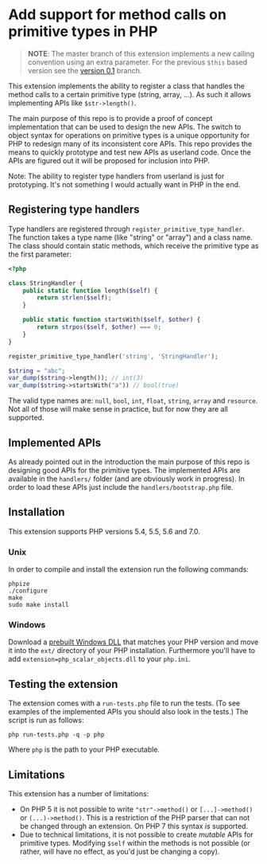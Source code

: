 Add support for method calls on primitive types in PHP
=====================================================

> **NOTE**: The master branch of this extension implements a new calling
> convention using an extra parameter. For the previous `$this` based
> version see the [version 0.1][version_0_1] branch.

This extension implements the ability to register a class that handles the
method calls to a certain primitive type (string, array, ...). As such it
allows implementing APIs like `$str->length()`.

The main purpose of this repo is to provide a proof of concept implementation
that can be used to design the new APIs. The switch to object syntax for
operations on primitive types is a unique opportunity for PHP to redesign many
of its inconsistent core APIs. This repo provides the means to quickly
prototype and test new APIs as userland code. Once the APIs are figured out
it will be proposed for inclusion into PHP.

Note: The ability to register type handlers from userland is just for
prototyping. It's not something I would actually want in PHP in the end.

Registering type handlers
-------------------------

Type handlers are registered through `register_primitive_type_handler`. The
function takes a type name (like "string" or "array") and a class name. The
class should contain static methods, which receive the primitive type as the
first parameter:

```php
<?php

class StringHandler {
    public static function length($self) {
        return strlen($self);
    }

    public static function startsWith($self, $other) {
        return strpos($self, $other) === 0;
    }
}

register_primitive_type_handler('string', 'StringHandler');

$string = "abc";
var_dump($string->length()); // int(3)
var_dump($string->startsWith("a")) // bool(true)
```

The valid type names are: `null`, `bool`, `int`, `float`, `string`, `array`
and `resource`. Not all of those will make sense in practice, but for now they
are all supported.

Implemented APIs
----------------

As already pointed out in the introduction the main purpose of this repo is
designing good APIs for the primitive types. The implemented APIs are available
in the `handlers/` folder (and are obviously work in progress). In order to
load these APIs just include the `handlers/bootstrap.php` file.

Installation
------------

This extension supports PHP versions 5.4, 5.5, 5.6 and 7.0.

### Unix

In order to compile and install the extension run the following commands:

    phpize
    ./configure
    make
    sudo make install

### Windows

Download a [prebuilt Windows DLL][windows_dlls] that matches your PHP version
and move it into the `ext/` directory of your PHP installation. Furthermore
you'll have to add `extension=php_scalar_objects.dll` to your `php.ini`.

Testing the extension
---------------------

The extension comes with a `run-tests.php` file to run the tests. (To see
examples of the implemented APIs you should also look in the tests.) The
script is run as follows:

    php run-tests.php -q -p php

Where `php` is the path to your PHP executable.

Limitations
-----------

This extension has a number of limitations:

 * On PHP 5 it is not possible to write `"str"->method()` or `[...]->method()` or
   `(...)->method()`. This is a restriction of the PHP parser that can not be changed through an
   extension. On PHP 7 this syntax *is* supported.
 * Due to technical limitations, it is not possible to create *mutable* APIs for primitive
   types. Modifying `$self` within the methods is not possible (or rather, will have no effect,
   as you'd just be changing a copy).

  [windows_dlls]: http://windows.php.net/downloads/pecl/snaps/scalar_objects/20150310/
  [version_0_1]: https://github.com/nikic/scalar_objects/tree/0.1
